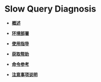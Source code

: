 # Slow Query Diagnosis<a name="ZH-CN_TOPIC_0000002294398257"></a>

-   **[概述](概述-Slow-Query-Diagnosis.md)**  

-   **[环境部署](环境部署-Slow-Query-Diagnosis.md)**  

-   **[使用指导](使用指导-Slow-Query-Diagnosis.md)**  

-   **[获取帮助](获取帮助-Slow-Query-Diagnosis.md)**  

-   **[命令参考](命令参考-Slow-Query-Diagnosis.md)**  

-   **[注意事项说明](注意事项说明.md)**  

